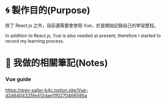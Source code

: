 # 🌀 製作目的(Purpose)

除了 React.js 之外，目前還需要會使用 Vue，於是開始記錄自己的學習歷程。

In addition to React.js, Vue is also needed at present; therefore I started to record my learning process.

# 📙 我做的相關筆記(Notes)

### Vue guide

https://grey-sailor-b4c.notion.site/Vue-d246404325fe412dae11f0270466595a
